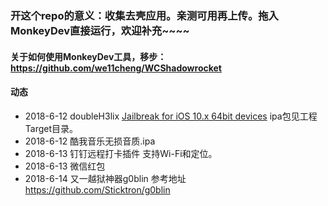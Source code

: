 ### 开这个repo的意义：收集去壳应用。亲测可用再上传。拖入MonkeyDev直接运行，欢迎补充~~~~
#### 关于如何使用MonkeyDev工具，移步：<https://github.com/we11cheng/WCShadowrocket>
#### 动态
- 2018-6-12 doubleH3lix [Jailbreak for iOS 10.x 64bit devices](https://github.com/tihmstar/doubleH3lix) ipa包见工程Target目录。
- 2018-6-12 酷我音乐无损音质.ipa
- 2018-6-13 钉钉远程打卡插件 支持Wi-Fi和定位。
- 2018-6-13 微信红包
- 2018-6-14 又一越狱神器g0blin 参考地址<https://github.com/Sticktron/g0blin>
